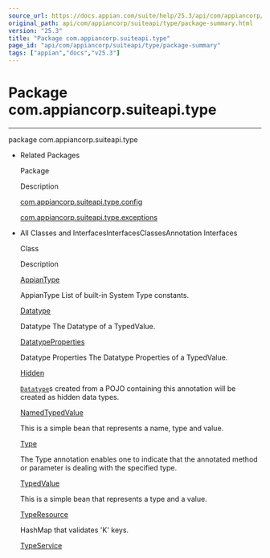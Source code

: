 ```yaml
---
source_url: https://docs.appian.com/suite/help/25.3/api/com/appiancorp/suiteapi/type/package-summary.html
original_path: api/com/appiancorp/suiteapi/type/package-summary.html
version: "25.3"
title: "Package com.appiancorp.suiteapi.type"
page_id: "api/com/appiancorp/suiteapi/type/package-summary"
tags: ["appian","docs","v25.3"]
---
```



# Package com.appiancorp.suiteapi.type

* * *

package com.appiancorp.suiteapi.type

-   Related Packages

    Package

    Description

    [com.appiancorp.suiteapi.type.config](config/package-summary.html)

    [com.appiancorp.suiteapi.type.exceptions](exceptions/package-summary.html)

-   All Classes and InterfacesInterfacesClassesAnnotation Interfaces

    Class

    Description

    [AppianType](AppianType.html "interface in com.appiancorp.suiteapi.type")

    AppianType List of built-in System Type constants.

    [Datatype](Datatype.html "class in com.appiancorp.suiteapi.type")

    Datatype The Datatype of a TypedValue.

    [DatatypeProperties](DatatypeProperties.html "class in com.appiancorp.suiteapi.type")

    Datatype Properties The Datatype Properties of a TypedValue.

    [Hidden](Hidden.html "annotation interface in com.appiancorp.suiteapi.type")

    [`Datatype`](Datatype.html "class in com.appiancorp.suiteapi.type")s created from a POJO containing this annotation will be created as hidden data types.

    [NamedTypedValue](NamedTypedValue.html "class in com.appiancorp.suiteapi.type")

    This is a simple bean that represents a name, type and value.

    [Type](Type.html "annotation interface in com.appiancorp.suiteapi.type")

    The Type annotation enables one to indicate that the annotated method or parameter is dealing with the specified type.

    [TypedValue](TypedValue.html "class in com.appiancorp.suiteapi.type")

    This is a simple bean that represents a type and a value.

    [TypeResource](TypeResource.html "class in com.appiancorp.suiteapi.type")

    HashMap that validates 'K' keys.

    [TypeService](TypeService.html "interface in com.appiancorp.suiteapi.type")